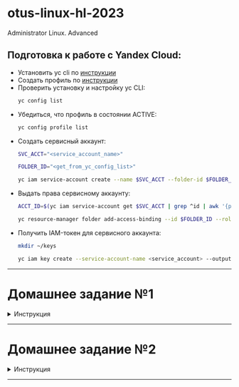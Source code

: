 # otus-linux-hl-2023
Administrator Linux. Advanced

## <a id="title1">Подготовка к работе с Yandex Cloud:</a>
 * Установить yc cli по [инструкции](https://cloud.yandex.ru/docs/cli/operations/install-cli)
 * Создать профиль по [инструкции](https://cloud.yandex.ru/docs/cli/operations/profile/profile-create)
 * Проверить установку и настройку yc CLI:
   ```bash
   yc config list
   ```
 * Убедиться, что профиль в состоянии ACTIVE:
   ```bash
   yc config profile list
   ```
 * Создать сервисный аккаунт:
   ```bash
   SVC_ACCT="<service_account_name>"
   ```
   ```bash
   FOLDER_ID="<get_from_yc_config_list>"
   ```
   ```bash
   yc iam service-account create --name $SVC_ACCT --folder-id $FOLDER_ID
   ```
 * Выдать права сервисному аккаунту:
   ```bash
   ACCT_ID=$(yc iam service-account get $SVC_ACCT | grep ^id | awk '{print $2}')
   ```
   ```bash
   yc resource-manager folder add-access-binding --id $FOLDER_ID --role editor --service-account-id $ACCT_ID
   ```
 * Получить IAM-токен для сервисного аккаунта:
   ```bash
   mkdir ~/keys
   ```
   ```bash
   yc iam key create --service-account-name <service_account> --output ~/keys/key.json
   ```

___

# Домашнее задание №1

<details><summary>Инструкция</summary>

### Подготовка:
 * Скачать **git** репозиторий по ссылке:
   ```bash
   git clone https://github.com/klimenko-sergey/otus-linux-hl-2023.git
   ```
 * [При необходимости выполнить подготовку к работе с Yandex Cloud](#title1)
 * Создать связку закрытого и открытого ключей:
   ```bash
   ssh-keygen -P "" -t ed25519 -f ~/.ssh/yakey
   ```
 * Перейти в директорию **terraform/lab1** репозитория **otus-linux-hl-2023**:
   ```bash
   cd otus-linux-hl-2023/terraform/lab1
   ```
 * Создать файл **terraform.tfvars** согласно шаблону **terraform.tfvars.example**:
   ```bash
   cp terraform.tfvars.example terraform.tfvars
   ```
 * Задать в **terraform.tfvars** значения перменным: *cloud_id*, *folder_id*, *public_key_path*, *service_account_key_file*

### Разворачивание инстанса ВМ с NGINX:
 * В директории **terraform/lab1** репозитория **otus-linux-hl-2023** выполнить инициализацию:
   ```bash
   terraform init
   ```
 * В том же расположении выполнить команду разворачивания:
   ```bash
   terraform apply --auto-approve
   ```

### Проверка:
 * В браузере перейти по ссылке:
   ```
   http://<external_ip_address_app>/
   ```
 * Отобразится приветственная страница NGINX со следующим текстом:

    <h1>Welcome to nginx!</h1>
    
    If you see this page, the nginx web server is successfully installed and working. Further configuration is required.
    
    For online documentation and support please refer to nginx.org.
    Commercial support is available at nginx.com.
    
    <em>Thank you for using nginx.</em>

   
### Удаление инстанса:
 * В директории **terraform/lab1** репозитория **otus-linux-hl-2023** выполнить команду удаления:
   ```bash
   terraform destroy
   ```

</details>

---

# Домашнее задание №2

<details><summary>Инструкция</summary>

### Подготовка:
 * Скачать **git** репозиторий по ссылке:
   ```bash
   git clone https://github.com/klimenko-sergey/otus-linux-hl-2023.git
   ```
 * [При необходимости выполнить подготовку к работе с Yandex Cloud](#title1)
 * Создать связку закрытого и открытого ключей:
   ```bash
   ssh-keygen -P "" -t ed25519 -f ~/.ssh/yakey
   ```
 * Перейти в директорию **terraform/lab2** репозитория **otus-linux-hl-2023**:
   ```bash
   cd otus-linux-hl-2023/terraform/lab1
   ```
 * Создать файл **terraform.tfvars** согласно шаблону **terraform.tfvars.example**:
   ```bash
   cp terraform.tfvars.example terraform.tfvars
   ```
 * Задать в **terraform.tfvars** значения перменным: *cloud_id*, *folder_id*, *public_key_path*, *service_account_key_file*

### Разворачивание инстансов ВМ с приложением WordPress:
 * В директории **terraform/lab2** репозитория **otus-linux-hl-2023** выполнить инициализацию:
   ```bash
   terraform init
   ```
 * В том же расположении выполнить команду разворачивания:
   ```bash
   terraform apply --auto-approve
   ```

### Проверка:
 * В браузере перейти по ссылке:
   ```
   http://<external_ip_address_app>.sslip.io/index.php
   ```
 * Отобразится страница с первичной настройкой ПО WordPress

### Удаление инстанса:
 * В директории **terraform/lab2** репозитория **otus-linux-hl-2023** выполнить команду удаления:
   ```bash
   terraform destroy --auto-approve
   ```

</details>

---